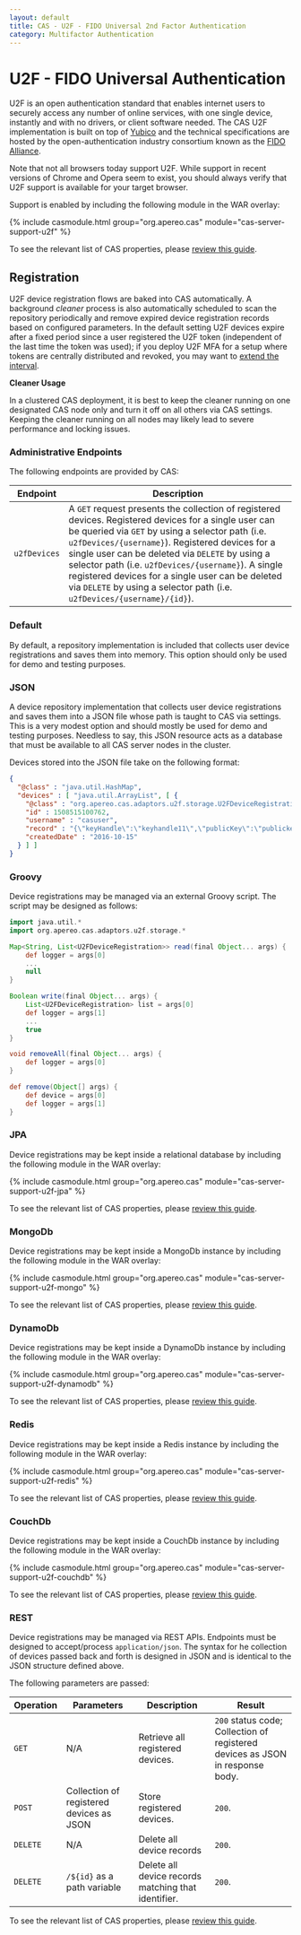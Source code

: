 ```yaml
---
layout: default
title: CAS - U2F - FIDO Universal 2nd Factor Authentication
category: Multifactor Authentication
---
```


# U2F - FIDO Universal Authentication

U2F is an open authentication standard that enables internet users to securely access any number of online services, with one single device, instantly 
and with no drivers, or client software needed. The CAS U2F implementation is built on top of [Yubico](https://www.yubico.com/about/background/fido/) and 
the technical specifications are hosted by the open-authentication industry consortium known as the [FIDO Alliance](https://fidoalliance.org/).

Note that not all browsers today support U2F. While support in recent versions of Chrome and 
Opera seem to exist, you should always verify that U2F support is available for your target browser.

Support is enabled by including the following module in the WAR overlay:

{% include casmodule.html group="org.apereo.cas" module="cas-server-support-u2f" %}

To see the relevant list of CAS properties, please [review this guide](../configuration/Configuration-Properties.html#fido-u2f).

## Registration

U2F device registration flows are baked into CAS automatically. A background *cleaner* process is also automatically scheduled to scan the 
repository periodically and remove expired device registration records based on configured parameters. In the default setting U2F devices
expire after a fixed period since a user registered the U2F token (independent of the last time the token was used); if you deploy U2F
MFA for a setup where tokens are centrally distributed and revoked, you may want to [extend the interval](../configuration/Configuration-Properties.html#fido-u2f).

<div class="alert alert-warning"><strong>Cleaner Usage</strong><p>In a clustered CAS deployment, it is best to keep the cleaner running on one designated 
CAS node only and turn it off on all others via CAS settings. Keeping the cleaner running on all nodes may likely lead to severe performance and locking issues.</p></div>

### Administrative Endpoints

The following endpoints are provided by CAS:
 
| Endpoint                  | Description
|---------------------------|------------------------------------------------
| `u2fDevices`  | A `GET` request presents the collection of registered devices. Registered devices for a single user can be queried via `GET` by using a selector path (i.e. `u2fDevices/{username}`). Registered devices for a single user can be deleted via `DELETE` by using a selector path (i.e. `u2fDevices/{username}`). A single registered devices for a single user can be deleted via `DELETE` by using a selector path (i.e. `u2fDevices/{username}/{id}`).

### Default

By default, a repository implementation is included that collects user device registrations and saves them into memory.
This option should only be used for demo and testing purposes.

### JSON

A device repository implementation that collects user device registrations and saves them into a JSON file whose path is taught to CAS via settings. This is a very modest option and should mostly be used for demo and testing purposes. Needless to say, this JSON resource acts as a database that must be available to all CAS server nodes in the cluster.

Devices stored into the JSON file take on the following format:

```json
{
  "@class" : "java.util.HashMap",
  "devices" : [ "java.util.ArrayList", [ {
    "@class" : "org.apereo.cas.adaptors.u2f.storage.U2FDeviceRegistration",
    "id" : 1508515100762,
    "username" : "casuser",
    "record" : "{\"keyHandle\":\"keyhandle11\",\"publicKey\":\"publickey1\",\"counter\":1,\"compromised\":false}",
    "createdDate" : "2016-10-15"
  } ] ]
}
```

### Groovy

Device registrations may be managed via an external Groovy script. The script may be designed as follows:

```groovy
import java.util.*
import org.apereo.cas.adaptors.u2f.storage.*

Map<String, List<U2FDeviceRegistration>> read(final Object... args) {
    def logger = args[0]
    ...
    null
}

Boolean write(final Object... args) {
    List<U2FDeviceRegistration> list = args[0]
    def logger = args[1]
    ...
    true
}

void removeAll(final Object... args) {
    def logger = args[0]
}          

def remove(Object[] args) {
    def device = args[0]
    def logger = args[1]
}
```

### JPA

Device registrations may be kept inside a relational database by including the following module in the WAR overlay:

{% include casmodule.html group="org.apereo.cas" module="cas-server-support-u2f-jpa" %}

To see the relevant list of CAS properties, please [review this guide](../configuration/Configuration-Properties.html#fido-u2f-jpa).

### MongoDb

Device registrations may be kept inside a MongoDb instance by including the following module in the WAR overlay:

{% include casmodule.html group="org.apereo.cas" module="cas-server-support-u2f-mongo" %}

To see the relevant list of CAS properties, please [review this guide](../configuration/Configuration-Properties.html#fido-u2f-mongodb).

### DynamoDb

Device registrations may be kept inside a DynamoDb instance by including the following module in the WAR overlay:

{% include casmodule.html group="org.apereo.cas" module="cas-server-support-u2f-dynamodb" %}

To see the relevant list of CAS properties, please [review this guide](../configuration/Configuration-Properties.html#fido-u2f-dynamodb).

### Redis

Device registrations may be kept inside a Redis instance by including the following module in the WAR overlay:

{% include casmodule.html group="org.apereo.cas" module="cas-server-support-u2f-redis" %}

To see the relevant list of CAS properties, please [review this guide](../configuration/Configuration-Properties.html#fido-u2f-redis).

### CouchDb

Device registrations may be kept inside a CouchDb instance by including the following module in the WAR overlay:

{% include casmodule.html group="org.apereo.cas" module="cas-server-support-u2f-couchdb" %}

To see the relevant list of CAS properties, please [review this guide](../configuration/Configuration-Properties.html#fido-u2f-couchdb).

### REST

Device registrations may be managed via REST APIs. Endpoints must be designed to 
accept/process `application/json`. The syntax for he collection of devices passed back and 
forth is designed in JSON and is identical to the JSON structure defined above.

The following parameters are passed:

| Operation        | Parameters      | Description      | Result
|------------------|-----------------|------------------|----------------------------------------------------
| `GET` | N/A    | Retrieve all registered devices.     | `200` status code; Collection of registered devices as JSON in response body.
| `POST` | Collection of registered devices as JSON | Store registered devices. | `200`.
| `DELETE` | N/A | Delete all device records | `200`.
| `DELETE` | `/${id}`  as a path variable | Delete all device records matching that identifier. | `200`.

To see the relevant list of CAS properties, please [review this guide](../configuration/Configuration-Properties.html#fido-u2f-rest).
